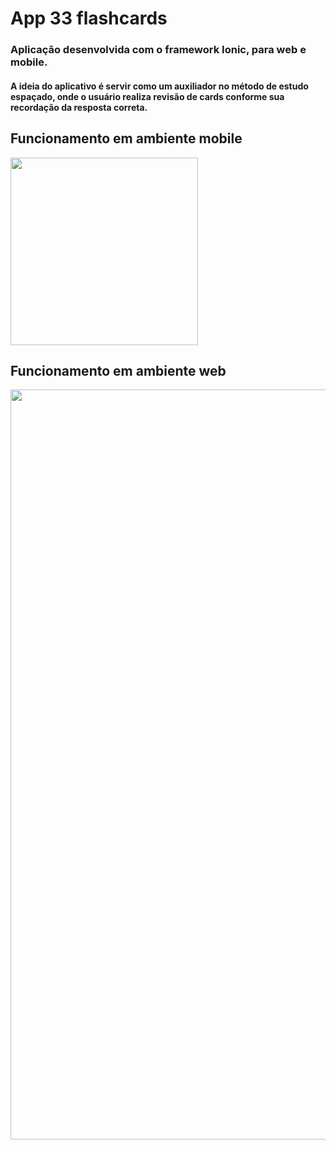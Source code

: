 # App 33 flashcards

### Aplicação desenvolvida com o framework Ionic, para web e mobile.

#### A ideia do aplicativo é servir como um auxiliador no método de estudo espaçado, onde o usuário realiza revisão de cards conforme sua recordação da resposta correta.

## Funcionamento em ambiente mobile
<img src="https://github.com/user-attachments/assets/2fbfc36f-51dd-48af-b9d2-adef655c6258" width="300" />

## Funcionamento em ambiente web
<img src="https://github.com/user-attachments/assets/7365a6b9-7eef-4d5a-bc49-3483e4438766" width="1200" />
